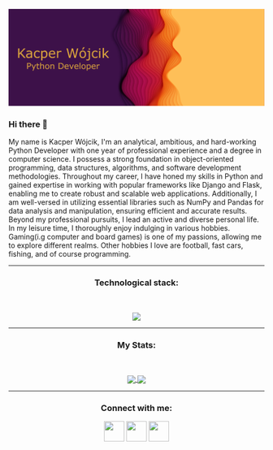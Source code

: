 [![MasterHead](https://github.com/KWojcik243/KWojcik243/blob/main/banner_size.png)](https://github.com/KWojcik243)
### Hi there 👋<br>
My name is Kacper Wójcik, I'm an analytical, ambitious, and hard-working Python Developer with one year of professional experience and a degree in computer science. I possess a strong foundation in object-oriented programming, data structures, algorithms, and software development methodologies. Throughout my career, I have honed my skills in Python and gained expertise in working with popular frameworks like Django and Flask, enabling me to create robust and scalable web applications. Additionally, I am well-versed in utilizing essential libraries such as NumPy and Pandas for data analysis and manipulation, ensuring efficient and accurate results.
Beyond my professional pursuits, I lead an active and diverse personal life. In my leisure time, I thoroughly enjoy indulging in various hobbies. Gaming(i.g computer and board games) is one of my passions, allowing me to explore different realms. Other hobbies I love are football, fast cars, fishing, and of course programming.

---

<h3 align="center">Technological stack: </h3> <br>
<p align="center">
  <a align="center" href="https://skillicons.dev">
    <img align="center" src="https://skillicons.dev/icons?i=py,django,flask,cpp,java,docker,postgres,sqlite,react,js,html,css,git,figma,github,githubactions,linux,vscode&perline=9" />
  </a>
</p>

---

<p align="center">
  <h3 align="center">My Stats:</h3> <br>
  <p align="center">
    <a align="center" href="https://github.com/KWojcik243/github-readme-stats">
      <img align="center" src="https://github-readme-stats.vercel.app/api?username=KWojcik243&count_private=true&theme=aura_dark"/>
    </a>
    <a align="center" href="https://git.io/streak-stats">
      <img align="center" src="https://streak-stats.demolab.com/?user=KWojcik243&theme=aura-dark"/>
    </a>
  </p>
</p>

---

<h3 align="center">Connect with me:</h3>
<p align="center">
  <a href="https://www.facebook.com/TheOvecka/" target="blank"><img align="center" src="https://github.com/gauravghongde/social-icons/blob/master/PNG/Color/Facebook.png" height="40" width="40"/></a>
  <a href="https://www.instagram.com/theovecka/" target="blank"><img align="center" src="https://github.com/gauravghongde/social-icons/blob/master/SVG/Color/Instagram.svg" height="40" width="40"/></a>
    <a href="https://www.linkedin.com/in/kacper-wojcik243/" target="blank"><img align="center" src="https://github.com/gauravghongde/social-icons/blob/master/SVG/Color/LinkedIN.svg" height="40" width="40"/></a>
</p>



<!--
**KWojcik243/KWojcik243** is a ✨ _special_ ✨ repository because its `README.md` (this file) appears on your GitHub profile.

Here are some ideas to get you started:

- 🔭 I’m currently working on ...
- 🌱 I’m currently learning ...
- 👯 I’m looking to collaborate on ...
- 🤔 I’m looking for help with ...
- 💬 Ask me about ...
- 📫 How to reach me: ...
- 😄 Pronouns: ...
- ⚡ Fun fact: ...
-->
